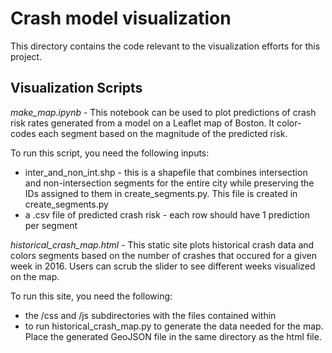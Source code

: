# Crash model visualization

This directory contains the code relevant to the visualization efforts for this project.

## Visualization Scripts

_make_map.ipynb_ - This notebook can be used to plot predictions of crash risk rates generated from a model on a Leaflet map of Boston.  It color-codes each segment based on the magnitude of the predicted risk.

To run this script, you need the following inputs:
- inter_and_non_int.shp - this is a shapefile that combines intersection and non-intersection segments for the entire city while preserving the IDs assigned to them in create_segments.py.  This file is created in create_segments.py
- a .csv file of predicted crash risk - each row should have 1 prediction per segment

_historical_crash_map.html_ - This static site plots historical crash data and colors segments based on the number of crashes that occured for a given week in 2016.  Users can scrub the slider to see different weeks visualized on the map.

To run this site, you need the following:
- the /css and /js subdirectories with the files contained within
- to run historical_crash_map.py to generate the data needed for the map.  Place the generated GeoJSON file in the same directory as the html file.
